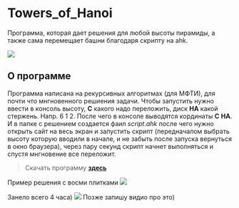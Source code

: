 # Towers_of_Hanoi   
Программа, которая дает решения для любой высоты пирамиды, а также сама перемещает башни благодаря скрипту на ahk.
 
 ![](https://github.com/Stas-inside/Towers_of_Hanoi/blob/main/Hanoi-solution/Add/Sequence%2001.gif)
 
 ## О программе
 Программа написана на рекурсивных алгоритмах (для МФТИ), для почти что мнгновенного решиения задачи.
 Чтобы запустить нужно ввести в консоль высоту, **С** какого надо переложить, диск **НА** какой стержень. Напр. 6 1 2.
 После чего в консоле выводятся кординаты **С** **НА**.
 И в папке с решением создается фаил *script.ahk* после чего нужно открыть сайт на весь экран
 и запустить скрипт (передначалом выбрать высоту которую вводили в начале, и не забыть после запуска вернуться в окно браузера),
 через пару секунд скрипт начнет выполняться и спустя мнгновение все переложит.
 
>Скачать программу [**здесь**](https://downgit.github.io/#/home?url=https://github.com/Stas-inside/Towers_of_Hanoi/tree/main/Hanoi-solution/Release)
 
 Пример решения с восми плитками
 ![](https://github.com/Stas-inside/Towers_of_Hanoi/blob/main/Hanoi-solution/Add/Win.PNG)
 
 Занело всего 4 часа)
 ![](https://github.com/Stas-inside/Towers_of_Hanoi/blob/main/Hanoi-solution/Add/Time.PNG)
Позже запишу видио про это)
